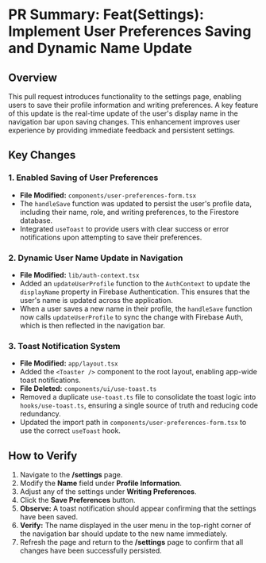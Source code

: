 # PR Summary: Feat(Settings): Implement User Preferences Saving and Dynamic Name Update

## Overview

This pull request introduces functionality to the settings page, enabling users to save their profile information and writing preferences. A key feature of this update is the real-time update of the user's display name in the navigation bar upon saving changes. This enhancement improves user experience by providing immediate feedback and persistent settings.

## Key Changes

### 1. **Enabled Saving of User Preferences**
- **File Modified:** `components/user-preferences-form.tsx`
- The `handleSave` function was updated to persist the user's profile data, including their name, role, and writing preferences, to the Firestore database.
- Integrated `useToast` to provide users with clear success or error notifications upon attempting to save their preferences.

### 2. **Dynamic User Name Update in Navigation**
- **File Modified:** `lib/auth-context.tsx`
- Added an `updateUserProfile` function to the `AuthContext` to update the `displayName` property in Firebase Authentication. This ensures that the user's name is updated across the application.
- When a user saves a new name in their profile, the `handleSave` function now calls `updateUserProfile` to sync the change with Firebase Auth, which is then reflected in the navigation bar.

### 3. **Toast Notification System**
- **File Modified:** `app/layout.tsx`
- Added the `<Toaster />` component to the root layout, enabling app-wide toast notifications.
- **File Deleted:** `components/ui/use-toast.ts`
- Removed a duplicate `use-toast.ts` file to consolidate the toast logic into `hooks/use-toast.ts`, ensuring a single source of truth and reducing code redundancy.
- Updated the import path in `components/user-preferences-form.tsx` to use the correct `useToast` hook.

## How to Verify
1. Navigate to the **/settings** page.
2. Modify the **Name** field under **Profile Information**.
3. Adjust any of the settings under **Writing Preferences**.
4. Click the **Save Preferences** button.
5. **Observe:** A toast notification should appear confirming that the settings have been saved.
6. **Verify:** The name displayed in the user menu in the top-right corner of the navigation bar should update to the new name immediately.
7. Refresh the page and return to the **/settings** page to confirm that all changes have been successfully persisted. 